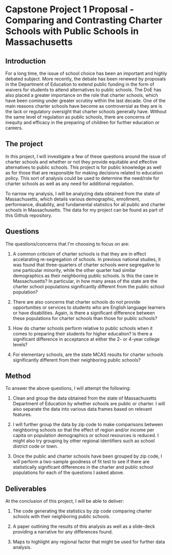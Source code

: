 
# Capstone Project 1 Proposal - Comparing and Contrasting Charter Schools with Public Schools in Massachusetts

## Introduction

For a long time, the issue of school choice has been an important and highly debated subject. More recently, the debate has been renewed by proposals in the Department of Education to extend public funding in the form of waivers for students to attend alternatives to public schools. The DoE has also placed a greater importance on the role that charter schools, which have been coming under greater scrutiny within the last decade. One of the main reasons charter schools have become as controversial as they are is the lack or regulatory oversight that charter schools generally have. Without the same level of regulation as public schools, there are concerns of inequity and efficacy in the preparing of children for further education or careers.

## The project

In this project, I will investigate a few of these questions around the issue of charter schools and whether or not they provide equitable and effective alternatives to public schools. This project is for public knowledge as well as for those that are responsible for making decisions related to education policy. This sort of analysis could be used to determine the need/role for charter schools as well as any need for additional regulation.

To narrow my analysis, I will be analyzing data obtained from the state of Massachusetts, which details various demographic, enrollment, performance, disability, and fundamental statistics for all public and charter schools in Massachusetts. The data for my project can be found as part of this Github repository.

## Questions

The questions/concerns that I'm choosing to focus on are:

1. A common criticism of charter schools is that they are in effect accelarating re-segregation of schools. In previous national studies, it was found that three-quarters of charter schools were segregative to one particular minority, while the other quarter had similar demographics as their neighboring public schools. Is this the case in Massachusetts? In particular, in how many areas of the state are the charter school populations significantly different from the public school population?

2. There are also concerns that charter schools do not provide opportunities or services to students who are English language learners or have disabilities. Again, is there a significant difference between these populations for charter schools than those for public schools?

3. How do charter schools perform relative to public schools when it comes to preparing their students for higher education? Is there a significant difference in acceptance at either the 2- or 4-year college levels?

4. For elementary schools, are the state MCAS results for charter schools significantly different from their neighboring public schools?

## Method

To answer the above questions, I will attempt the following:

1. Clean and group the data obtained from the state of Massachusetts Department of Education by whether schools are public or charter. I will also separate the data into various data frames based on relevant features.

2. I will further group the data by zip code to make comparisons between neighboring schools so that the effect of region and/or income per capita on population demographics or school resources is reduced. I might also try grouping by other regional identifiers such as school district code or town.

3. Once the public and charter schools have been grouped by zip code, I will perform a two-sample goodness of fit test to see if there are statistically significant differences in the charter and public school populations for each of the questions I asked above.

## Deliverables

At the conclusion of this project, I will be able to deliver:

1. The code generating the statistics by zip code comparing charter schools with their neighboring public schools.

2. A paper outlining the results of this analysis as well as a slide-deck providing a narrative for any differences found.

3. Maps to highlight any regional factor that might be used for further data analysis.
